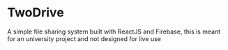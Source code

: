 # TwoDrive
A simple file sharing system built with ReactJS and Firebase, this is meant for an university project and not designed for live use
